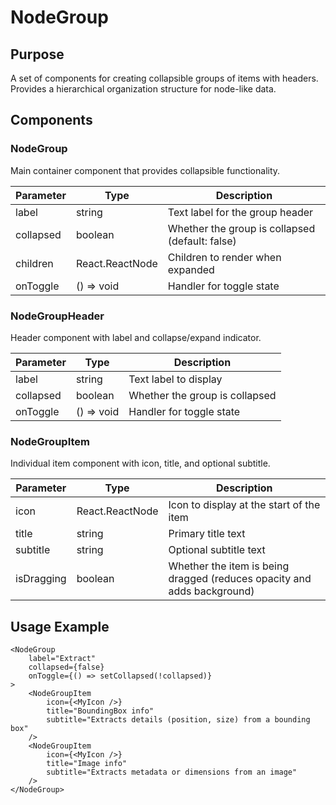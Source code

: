 # NodeGroup

## Purpose
A set of components for creating collapsible groups of items with headers. Provides a hierarchical organization structure for node-like data.

## Components

### NodeGroup
Main container component that provides collapsible functionality.

| Parameter | Type | Description |
|-----------|------|-------------|
| label | string | Text label for the group header |
| collapsed | boolean | Whether the group is collapsed (default: false) |
| children | React.ReactNode | Children to render when expanded |
| onToggle | () => void | Handler for toggle state |

### NodeGroupHeader
Header component with label and collapse/expand indicator.

| Parameter | Type | Description |
|-----------|------|-------------|
| label | string | Text label to display |
| collapsed | boolean | Whether the group is collapsed |
| onToggle | () => void | Handler for toggle state |

### NodeGroupItem
Individual item component with icon, title, and optional subtitle.

| Parameter | Type | Description |
|-----------|------|-------------|
| icon | React.ReactNode | Icon to display at the start of the item |
| title | string | Primary title text |
| subtitle | string | Optional subtitle text |
| isDragging | boolean | Whether the item is being dragged (reduces opacity and adds background) |

## Usage Example
```tsx
<NodeGroup 
    label="Extract" 
    collapsed={false}
    onToggle={() => setCollapsed(!collapsed)}
>
    <NodeGroupItem 
        icon={<MyIcon />}
        title="BoundingBox info"
        subtitle="Extracts details (position, size) from a bounding box"
    />
    <NodeGroupItem 
        icon={<MyIcon />}
        title="Image info"
        subtitle="Extracts metadata or dimensions from an image"
    />
</NodeGroup>
```